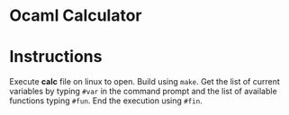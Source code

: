 # Ocaml Calculator

# Instructions

Execute **calc** file on linux to open. Build using `make`. Get the list of current variables by typing `#var` in the command prompt and the list of available functions typing `#fun`. End the execution using `#fin`.
